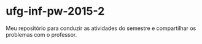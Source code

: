 # ufg-inf-pw-2015-2
Meu repositório para conduzir as atividades do semestre e compartilhar os problemas com o professor.
